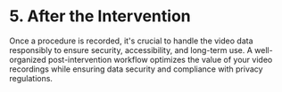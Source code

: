 # 5. After the Intervention

Once a procedure is recorded, it's crucial to handle the video data responsibly to ensure security, accessibility, and long-term use. A well-organized post-intervention workflow optimizes the value of your video recordings while ensuring data security and compliance with privacy regulations.
